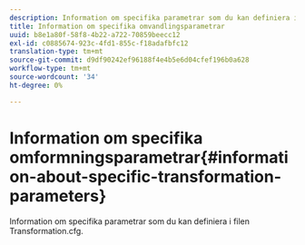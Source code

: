 ```yaml
---
description: Information om specifika parametrar som du kan definiera i filen Transformation.cfg.
title: Information om specifika omvandlingsparametrar
uuid: b8e1a80f-58f8-4b22-a722-70859beecc12
exl-id: c0885674-923c-4fd1-855c-f18adafbfc12
translation-type: tm+mt
source-git-commit: d9df90242ef96188f4e4b5e6d04cfef196b0a628
workflow-type: tm+mt
source-wordcount: '34'
ht-degree: 0%

---
```


# Information om specifika omformningsparametrar{#information-about-specific-transformation-parameters}

Information om specifika parametrar som du kan definiera i filen Transformation.cfg.
